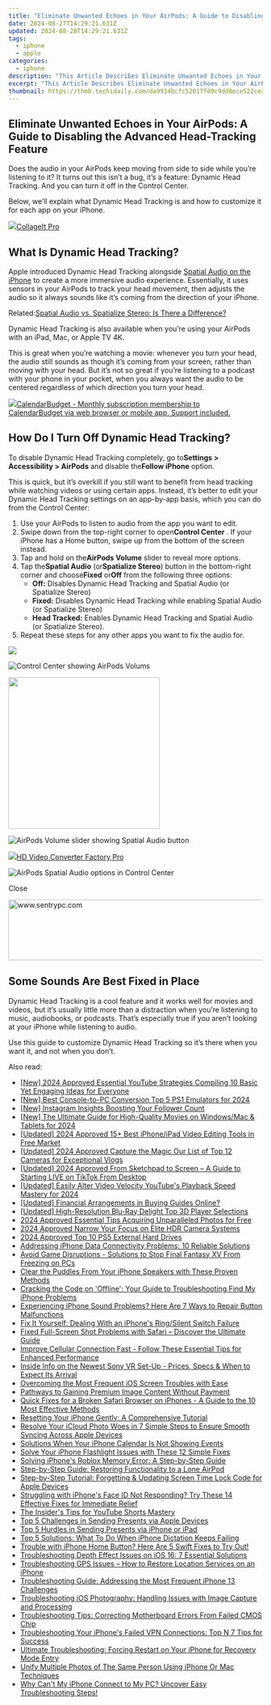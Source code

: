 ```yaml
---
title: "Eliminate Unwanted Echoes in Your AirPods: A Guide to Disabling the Advanced Head-Tracking Feature"
date: 2024-08-27T14:29:21.631Z
updated: 2024-08-28T14:29:21.631Z
tags:
  - iphone
  - apple
categories:
  - iphone
description: "This Article Describes Eliminate Unwanted Echoes in Your AirPods: A Guide to Disabling the Advanced Head-Tracking Feature"
excerpt: "This Article Describes Eliminate Unwanted Echoes in Your AirPods: A Guide to Disabling the Advanced Head-Tracking Feature"
thumbnail: https://thmb.techidaily.com/da9934bcfc52017f09c9dd8ece522ceaa1a0b25522700613f88aea37d088bc1d.jpg
---
```


## Eliminate Unwanted Echoes in Your AirPods: A Guide to Disabling the Advanced Head-Tracking Feature

 Does the audio in your AirPods keep moving from side to side while you’re listening to it? It turns out this isn’t a bug, it’s a feature: Dynamic Head Tracking. And you can turn it off in the Control Center.

 Below, we’ll explain what Dynamic Head Tracking is and how to customize it for each app on your iPhone.

<!-- affiliate ads begin -->
<a href="https://secure.2checkout.com/order/checkout.php?PRODS=4530091&QTY=1&AFFILIATE=108875&CART=1"><img src="https://www.pearlmountainsoft.com/n_img/product/cit_win/banScrn.jpg" border="0">CollageIt Pro</a>
<!-- affiliate ads end -->
## What Is Dynamic Head Tracking?

 Apple introduced Dynamic Head Tracking alongside [Spatial Audio on the iPhone](https://www.makeuseof.com/what-is-spatial-audio/) to create a more immersive audio experience. Essentially, it uses sensors in your AirPods to track your head movement, then adjusts the audio so it always sounds like it’s coming from the direction of your iPhone.

 Related:[Spatial Audio vs. Spatialize Stereo: Is There a Difference?](https://www.makeuseof.com/spatial-audio-vs-spatialize-stereo/)

 Dynamic Head Tracking is also available when you’re using your AirPods with an iPad, Mac, or Apple TV 4K.

 This is great when you’re watching a movie: whenever you turn your head, the audio still sounds as though it’s coming from your screen, rather than moving with your head. But it’s not so great if you’re listening to a podcast with your phone in your pocket, when you always want the audio to be centered regardless of which direction you turn your head.

<!-- affiliate ads begin -->
<a href="https://secure.2checkout.com/order/checkout.php?PRODS=37701530&QTY=1&AFFILIATE=108875&CART=1"><img src="https://secure.avangate.com/images/merchant/6fe0c81e3f9438db11ebbfba6c5ce460/products/copy_cbLogo_with_text_blue.png" border="0">CalendarBudget - Monthly subscription membership to CalendarBudget via web browser or mobile app. Support included. </a>
<!-- affiliate ads end -->
## How Do I Turn Off Dynamic Head Tracking?

 To disable Dynamic Head Tracking completely, go to**Settings > Accessibility > AirPods** and disable the**Follow iPhone** option.

 This is quick, but it’s overkill if you still want to benefit from head tracking while watching videos or using certain apps. Instead, it’s better to edit your Dynamic Head Tracking settings on an app-by-app basis, which you can do from the Control Center:

1. Use your AirPods to listen to audio from the app you want to edit.
2. Swipe down from the top-right corner to open**Control Center** . If your iPhone has a Home button, swipe up from the bottom of the screen instead.
3. Tap and hold on the**AirPods Volume** slider to reveal more options.
4. Tap the**Spatial Audio** (or**Spatialize Stereo**) button in the bottom-right corner and choose**Fixed** or**Off** from the following three options:  
   * **Off:** Disables Dynamic Head Tracking and Spatial Audio (or Spatialize Stereo)  
   * **Fixed:** Disables Dynamic Head Tracking while enabling Spatial Audio (or Spatialize Stereo)  
   * **Head Tracked:** Enables Dynamic Head Tracking and Spatial Audio (or Spatialize Stereo).
5. Repeat these steps for any other apps you want to fix the audio for.

<!-- affiliate ads begin -->
<a href="https://store.massmailsoftware.com/order/checkout.php?PRODS=1047974&QTY=1&AFFILIATE=108875&CART=1"><img src="https://secure.avangate.com/images/merchant/dc87c13749315c7217cdc4ac692e704c/banera_for_partners-04_%281%29.jpg" border="0"></a>
<!-- affiliate ads end -->
![Control Center showing AirPods Volums](https://static1.makeuseofimages.com/wordpress/wp-content/uploads/2021/12/Control-Center-showing-AirPods-Volums.jpg)

<!-- affiliate ads begin -->
<a href="https://coinrule.sjv.io/c/5597632/1958374/18409" target="_top" id="1958374"><img src="//a.impactradius-go.com/display-ad/18409-1958374" border="0" alt="" width="300" height="300"/></a><img height="0" width="0" src="https://imp.pxf.io/i/5597632/1958374/18409" style="position:absolute;visibility:hidden;" border="0" />
<!-- affiliate ads end -->
![AirPods Volume slider showing Spatial Audio button](https://static1.makeuseofimages.com/wordpress/wp-content/uploads/2021/12/AirPods-Volume-slider-showing-Spatial-Audio-button.jpg)

<!-- affiliate ads begin -->
<a href="https://secure.2checkout.com/order/checkout.php?PRODS=4537546&QTY=1&AFFILIATE=108875&CART=1"><img src="https://secure.avangate.com/images/merchant/4b0a0290ad7df100b77e86839989a75e/products/7_copy_2_2_hdpro.png" border="0">HD Video Converter Factory Pro</a>
<!-- affiliate ads end -->
![AirPods Spatial Audio options in Control Center](https://static1.makeuseofimages.com/wordpress/wp-content/uploads/2021/12/AirPods-Spatial-Audio-options-in-Control-Center.jpg)

Close

<!-- affiliate ads begin -->
<a href="https://sentrypc.7eer.net/c/5597632/398457/3022" target="_top" id="398457"><img src="//a.impactradius-go.com/display-ad/3022-398457" border="0" alt="www.sentrypc.com" width="980" height="120"/></a><img height="0" width="0" src="https://sentrypc.7eer.net/i/5597632/398457/3022" style="position:absolute;visibility:hidden;" border="0" />
<!-- affiliate ads end -->
## Some Sounds Are Best Fixed in Place

 Dynamic Head Tracking is a cool feature and it works well for movies and videos, but it’s usually little more than a distraction when you’re listening to music, audiobooks, or podcasts. That’s especially true if you aren’t looking at your iPhone while listening to audio.

 Use this guide to customize Dynamic Head Tracking so it’s there when you want it, and not when you don’t.

<ins class="adsbygoogle"
     style="display:block"
     data-ad-format="autorelaxed"
     data-ad-client="ca-pub-7571918770474297"
     data-ad-slot="1223367746"></ins>



<ins class="adsbygoogle"
     style="display:block"
     data-ad-client="ca-pub-7571918770474297"
     data-ad-slot="8358498916"
     data-ad-format="auto"
     data-full-width-responsive="true"></ins>



<span class="atpl-alsoreadstyle">Also read:</span>
<div><ul>
<li><a href="https://youtube-data.techidaily.com/024-approved-essential-youtube-strategies-compiling-10-basic-yet-engaging-ideas-for-everyone/"><u>[New] 2024 Approved  Essential YouTube Strategies  Compiling 10 Basic Yet Engaging Ideas for Everyone</u></a></li>
<li><a href="https://screen-video-capture.techidaily.com/new-best-console-to-pc-conversion-top-5-ps1-emulators-for-2024/"><u>[New] Best Console-to-PC Conversion  Top 5 PS1 Emulators for 2024</u></a></li>
<li><a href="https://instagram-video-files.techidaily.com/new-instagram-insights-boosting-your-follower-count/"><u>[New] Instagram Insights  Boosting Your Follower Count</u></a></li>
<li><a href="https://screen-mirroring-recording.techidaily.com/new-the-ultimate-guide-for-high-quality-movies-on-windowsmac-and-tablets-for-2024/"><u>[New] The Ultimate Guide for High-Quality Movies on Windows/Mac & Tablets for 2024</u></a></li>
<li><a href="https://facebook-video-footage.techidaily.com/updated-2024-approved-15plus-best-iphoneipad-video-editing-tools-in-free-market/"><u>[Updated] 2024 Approved  15+ Best iPhone/iPad Video Editing Tools in Free Market</u></a></li>
<li><a href="https://facebook-video-footage.techidaily.com/updated-2024-approved-capture-the-magic-our-list-of-top-12-cameras-for-exceptional-vlogs/"><u>[Updated] 2024 Approved  Capture the Magic  Our List of Top 12 Cameras for Exceptional Vlogs</u></a></li>
<li><a href="https://tiktok-video-recordings.techidaily.com/updated-2024-approved-from-sketchpad-to-screen-a-guide-to-starting-live-on-tiktok-from-desktop/"><u>[Updated] 2024 Approved  From Sketchpad to Screen – A Guide to Starting LIVE on TikTok From Desktop</u></a></li>
<li><a href="https://facebook-video-footage.techidaily.com/updated-easily-alter-video-velocity-youtubes-playback-speed-mastery-for-2024/"><u>[Updated] Easily Alter Video Velocity  YouTube's Playback Speed Mastery for 2024</u></a></li>
<li><a href="https://some-techniques.techidaily.com/updated-financial-arrangements-in-buying-guides-online/"><u>[Updated] Financial Arrangements in Buying Guides Online?</u></a></li>
<li><a href="https://some-knowledge.techidaily.com/updated-high-resolution-blu-ray-delight-top-3d-player-selections/"><u>[Updated] High-Resolution Blu-Ray Delight  Top 3D Player Selections</u></a></li>
<li><a href="https://fox-http.techidaily.com/2024-approved-essential-tips-acquiring-unparalleled-photos-for-free/"><u>2024 Approved  Essential Tips  Acquiring Unparalleled Photos for Free</u></a></li>
<li><a href="https://fox-blue.techidaily.com/2024-approved-narrow-your-focus-on-elite-hdr-camera-systems/"><u>2024 Approved  Narrow Your Focus on Elite HDR Camera Systems</u></a></li>
<li><a href="https://video-screen-grab.techidaily.com/2024-approved-top-10-ps5-external-hard-drives/"><u>2024 Approved  Top 10 PS5 External Hard Drives</u></a></li>
<li><a href="https://fox-that.techidaily.com/addressing-iphone-data-connectivity-problems-10-reliable-solutions/"><u>Addressing iPhone Data Connectivity Problems: 10 Reliable Solutions</u></a></li>
<li><a href="https://win-answers.techidaily.com/avoid-game-disruptions-solutions-to-stop-final-fantasy-xv-from-freezing-on-pcs/"><u>Avoid Game Disruptions - Solutions to Stop Final Fantasy XV From Freezing on PCs</u></a></li>
<li><a href="https://fox-that.techidaily.com/clear-the-puddles-from-your-iphone-speakers-with-these-proven-methods/"><u>Clear the Puddles From Your iPhone Speakers with These Proven Methods</u></a></li>
<li><a href="https://fox-that.techidaily.com/cracking-the-code-on-offline-your-guide-to-troubleshooting-find-my-iphone-problems/"><u>Cracking the Code on 'Offline': Your Guide to Troubleshooting Find My iPhone Problems</u></a></li>
<li><a href="https://fox-that.techidaily.com/experiencing-iphone-sound-problems-here-are-7-ways-to-repair-button-malfunctions/"><u>Experiencing iPhone Sound Problems? Here Are 7 Ways to Repair Button Malfunctions</u></a></li>
<li><a href="https://fox-that.techidaily.com/fix-it-yourself-dealing-with-an-iphones-ringsilent-switch-failure/"><u>Fix It Yourself: Dealing With an iPhone's Ring/Silent Switch Failure</u></a></li>
<li><a href="https://fox-that.techidaily.com/fixed-full-screen-shot-problems-with-safari-discover-the-ultimate-guide/"><u>Fixed Full-Screen Shot Problems with Safari – Discover the Ultimate Guide</u></a></li>
<li><a href="https://fox-that.techidaily.com/improve-cellular-connection-fast-follow-these-essential-tips-for-enhanced-performance/"><u>Improve Cellular Connection Fast - Follow These Essential Tips for Enhanced Performance</u></a></li>
<li><a href="https://tech-renaissance.techidaily.com/inside-info-on-the-newest-sony-vr-set-up-prices-specs-and-when-to-expect-its-arrival/"><u>Inside Info on the Newest Sony VR Set-Up - Prices, Specs & When to Expect Its Arrival</u></a></li>
<li><a href="https://fox-that.techidaily.com/overcoming-the-most-frequent-ios-screen-troubles-with-ease/"><u>Overcoming the Most Frequent iOS Screen Troubles with Ease</u></a></li>
<li><a href="https://extra-hints.techidaily.com/pathways-to-gaining-premium-image-content-without-payment/"><u>Pathways to Gaining Premium Image Content Without Payment</u></a></li>
<li><a href="https://fox-that.techidaily.com/quick-fixes-for-a-broken-safari-browser-on-iphones-a-guide-to-the-10-most-effective-methods/"><u>Quick Fixes for a Broken Safari Browser on iPhones - A Guide to the 10 Most Effective Methods</u></a></li>
<li><a href="https://fox-that.techidaily.com/resetting-your-iphone-gently-a-comprehensive-tutorial/"><u>Resetting Your iPhone Gently: A Comprehensive Tutorial</u></a></li>
<li><a href="https://fox-that.techidaily.com/resolve-your-icloud-photo-woes-in-7-simple-steps-to-ensure-smooth-syncing-across-apple-devices/"><u>Resolve Your iCloud Photo Woes in 7 Simple Steps to Ensure Smooth Syncing Across Apple Devices</u></a></li>
<li><a href="https://fox-that.techidaily.com/solutions-when-your-iphone-calendar-is-not-showing-events/"><u>Solutions When Your iPhone Calendar Is Not Showing Events</u></a></li>
<li><a href="https://fox-that.techidaily.com/solve-your-iphone-flashlight-issues-with-these-12-simple-fixes/"><u>Solve Your iPhone Flashlight Issues with These 12 Simple Fixes</u></a></li>
<li><a href="https://fox-that.techidaily.com/solving-iphones-roblox-memory-error-a-step-by-step-guide/"><u>Solving iPhone's Roblox Memory Error: A Step-by-Step Guide</u></a></li>
<li><a href="https://fox-that.techidaily.com/step-by-step-guide-restoring-functionality-to-a-lone-airpod/"><u>Step-by-Step Guide: Restoring Functionality to a Lone AirPod</u></a></li>
<li><a href="https://fox-that.techidaily.com/step-by-step-tutorial-forgetting-and-updating-screen-time-lock-code-for-apple-devices/"><u>Step-by-Step Tutorial: Forgetting & Updating Screen Time Lock Code for Apple Devices</u></a></li>
<li><a href="https://fox-that.techidaily.com/struggling-with-iphones-face-id-not-responding-try-these-14-effective-fixes-for-immediate-relief/"><u>Struggling with iPhone's Face ID Not Responding? Try These 14 Effective Fixes for Immediate Relief</u></a></li>
<li><a href="https://youtube-videos.techidaily.com/the-insiders-tips-for-youtube-shorts-mastery/"><u>The Insider's Tips for YouTube Shorts Mastery</u></a></li>
<li><a href="https://fox-that.techidaily.com/top-5-challenges-in-sending-presents-via-apple-devices/"><u>Top 5 Challenges in Sending Presents via Apple Devices</u></a></li>
<li><a href="https://fox-that.techidaily.com/top-5-hurdles-in-sending-presents-via-iphone-or-ipad/"><u>Top 5 Hurdles in Sending Presents via iPhone or iPad</u></a></li>
<li><a href="https://fox-that.techidaily.com/top-5-solutions-what-to-do-when-iphone-dictation-keeps-failing/"><u>Top 5 Solutions: What To Do When iPhone Dictation Keeps Failing</u></a></li>
<li><a href="https://fox-that.techidaily.com/trouble-with-iphone-home-button-here-are-5-swift-fixes-to-try-out/"><u>Trouble with iPhone Home Button? Here Are 5 Swift Fixes to Try Out!</u></a></li>
<li><a href="https://fox-that.techidaily.com/troubleshooting-depth-effect-issues-on-ios-16-7-essential-solutions/"><u>Troubleshooting Depth Effect Issues on iOS 16: 7 Essential Solutions</u></a></li>
<li><a href="https://fox-that.techidaily.com/troubleshooting-gps-issues-how-to-restore-location-services-on-an-iphone/"><u>Troubleshooting GPS Issues – How to Restore Location Services on an iPhone</u></a></li>
<li><a href="https://fox-that.techidaily.com/troubleshooting-guide-addressing-the-most-frequent-iphone-13-challenges/"><u>Troubleshooting Guide: Addressing the Most Frequent iPhone 13 Challenges</u></a></li>
<li><a href="https://fox-that.techidaily.com/troubleshooting-ios-photography-handling-issues-with-image-capture-and-processing/"><u>Troubleshooting iOS Photography: Handling Issues with Image Capture and Processing</u></a></li>
<li><a href="https://tech-recovery.techidaily.com/troubleshooting-tips-correcting-motherboard-errors-from-failed-cmos-chip/"><u>Troubleshooting Tips: Correcting Motherboard Errors From Failed CMOS Chip</u></a></li>
<li><a href="https://fox-that.techidaily.com/troubleshooting-your-iphones-failed-vpn-connections-top-n-7-tips-for-success/"><u>Troubleshooting Your iPhone's Failed VPN Connections: Top N 7 Tips for Success</u></a></li>
<li><a href="https://fox-that.techidaily.com/ultimate-troubleshooting-forcing-restart-on-your-iphone-for-recovery-mode-entry/"><u>Ultimate Troubleshooting: Forcing Restart on Your iPhone for Recovery Mode Entry</u></a></li>
<li><a href="https://fox-that.techidaily.com/unify-multiple-photos-of-the-same-person-using-iphone-or-mac-techniques/"><u>Unify Multiple Photos of The Same Person Using iPhone Or Mac Techniques</u></a></li>
<li><a href="https://fox-that.techidaily.com/1721478451589-why-cant-my-iphone-connect-to-my-pc-uncover-easy-troubleshooting-steps/"><u>Why Can't My iPhone Connect to My PC? Uncover Easy Troubleshooting Steps!</u></a></li>
</ul></div>
